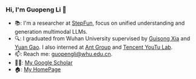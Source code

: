 ### Hi, I'm Guopeng Li 👋 


- 📚: I'm a researcher at [StepFun](https://www.stepfun.com/company), focus on unified understanding and generation multimodal LLMs. 
- 🔍: I graduated from Wuhan University supervised by [Guisong Xia](http://43.154.41.31/xia_En.html) and [Yuan Gao](https://yuan-gao.net/). I also interned at [Ant Group](https://www.antgroup.com/en) and [Tencent YouTu Lab](https://open.youtu.qq.com/#/open).
- 📫: Reach me: guopengli@whu.edu.cn.
- 🧑‍🎓: [My Google Scholar](https://scholar.google.com/citations?user=ba1cv9cAAAAJ&hl)
- 🏠: [My HomePage](https://liguopeng0923.github.io/)



<!--
**Miles629/Miles629** is a ✨ _special_ ✨ repository because its `README.md` (this file) appears on your GitHub profile.

Here are some ideas to get you started:

- 🔭 I’m currently working on ...
- 🌱 I’m currently learning ...
- 👯 I’m looking to collaborate on ...
- 🤔 I’m looking for help with ...
- 💬 Ask me about ...
- 📫 How to reach me: ...
- 😄 Pronouns: ...
- ⚡ Fun fact: ...
-->
